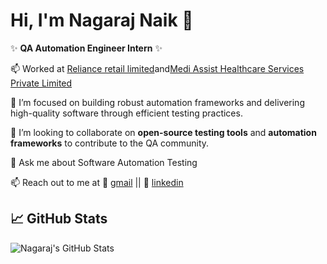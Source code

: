 # Hi, I'm Nagaraj Naik 👋

✨ **QA Automation Engineer Intern** ✨

📫 Worked at [Reliance retail limited](https://relianceretail.com/)and[Medi Assist Healthcare Services Private Limited](https://mediassist.in/)

🌱 I’m focused on building robust automation frameworks and delivering high-quality software through efficient testing practices.

👯 I’m looking to collaborate on **open-source testing tools** and **automation frameworks** to contribute to the QA community.

💬 Ask me about  Software  Automation Testing 

📫 Reach out to me at  📧 [gmail](mailto:nagarajnaiknew36@gmail.com) || 🔗 [linkedin](https://www.linkedin.com/in/nagarajnaik961)








## 📈 GitHub Stats

![Nagaraj's GitHub Stats](https://github-readme-stats.vercel.app/api?username=nagarajnaika25&show_icons=true&hide_title=true)
